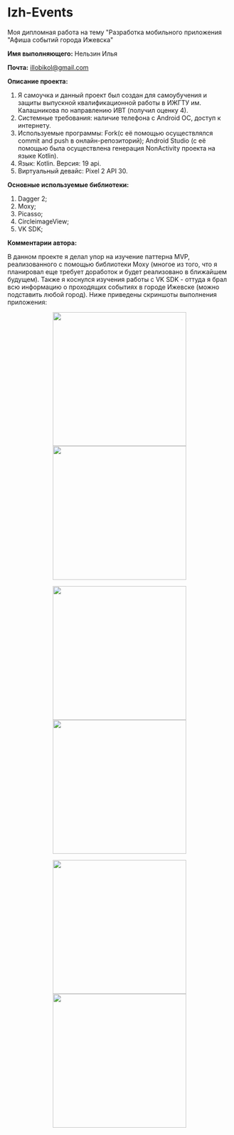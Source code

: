# Izh-Events
Моя дипломная работа на тему "Разработка мобильного приложения "Афиша событий города Ижевска"


**Имя выполняющего:** Нельзин Илья

**Почта:** illobikol@gmail.com

**Описание проекта:**
1) Я самоучка и данный проект был создан для самоубучения и защиты выпускной квалификационной работы в ИЖГТУ им. Калашникова по направлению ИВТ (получил оценку 4).
2) Системные требования: наличие телефона с Android ОС, доступ к интернету.
3) Используемые программы: Fork(с её помощью осуществлялся commit and push в онлайн-репозиторий); Android Studio (с её помощью была осуществлена генерация NonActivity проекта на языке Kotlin).
4) Язык: Kotlin. Версия: 19 api.
5) Виртуальный девайс: Pixel 2 API 30.

**Основные используемые библиотеки:**
1) Dagger 2;
2) Moxy;
3) Picasso;
4) CircleimageView;
5) VK SDK;

**Комментарии автора:**

В данном проекте я делал упор на изучение паттерна MVP, реализованного с помощью библиотеки Moxy (многое из того, что я планировал еще требует доработок и будет реализовано в ближайшем будущем). Также я коснулся изучения работы с VK SDK - оттуда я брал всю информацию о проходящих событиях в городе Ижевске (можно подставить любой город). Ниже приведены скриншоты выполнения приложения:

<p align="center"><img src="https://user-images.githubusercontent.com/65337844/177506045-f793d8cf-5c6c-4e1b-8f86-f839baba2de0.png" width="300"><img src="https://user-images.githubusercontent.com/65337844/177506317-0f224604-27e2-4b95-b659-49f9728e9d21.png"width="300"></p>
<p align="center"><img src="https://user-images.githubusercontent.com/65337844/177506509-1189a741-3df8-4766-bcb5-51989e474c19.png" width="300"><img src="https://user-images.githubusercontent.com/65337844/177506596-5f2ef00f-acd8-405a-b2e2-0620f61195bd.png"width="300"></p>
<p align="center"><img src="https://user-images.githubusercontent.com/65337844/177507353-3ac8d009-6f03-4f4d-b237-4f24aefda34f.png" width="300"><img src="https://user-images.githubusercontent.com/65337844/177507410-c072320e-cc68-4e76-bdcb-7a7e4c2cf710.png"width="300"></p>
